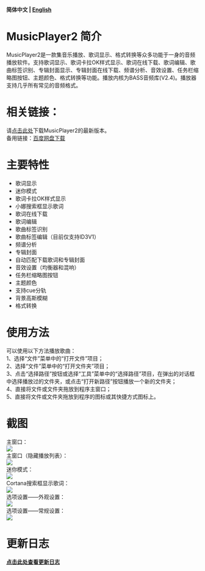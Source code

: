 **简体中文 | [English](https://github.com/zhongyang219/MusicPlayer2/blob/master/README_en-us.md)**<br>
# MusicPlayer2 简介
MusicPlayer2是一款集音乐播放、歌词显示、格式转换等众多功能于一身的音频播放软件。支持歌词显示、歌词卡拉OK样式显示、歌词在线下载、歌词编辑、歌曲标签识别、专辑封面显示、专辑封面在线下载、频谱分析、音效设置、任务栏缩略图按钮、主题颜色、格式转换等功能。播放内核为BASS音频库(V2.4)。播放器支持几乎所有常见的音频格式。<br>
# 相关链接：<br>
请[点击此处](https://github.com/zhongyang219/MusicPlayer2/releases)下载MusicPlayer2的最新版本。<br>
备用链接：[百度网盘下载](https://pan.baidu.com/s/1i5QNwFF)<br>
# 主要特性
* 歌词显示<br>
* 迷你模式
* 歌词卡拉OK样式显示
* 小娜搜索框显示歌词
* 歌词在线下载
* 歌词编辑
* 歌曲标签识别
* 歌曲标签编辑（目前仅支持ID3V1）
* 频谱分析
* 专辑封面
* 自动匹配下载歌词和专辑封面
* 音效设置（均衡器和混响）
* 任务栏缩略图按钮
* 主题颜色
* 支持cue分轨
* 背景高斯模糊
* 格式转换
# 使用方法
可以使用以下方法播放歌曲：<br>
1、选择“文件”菜单中的“打开文件”项目；<br>
2、选择“文件”菜单中的“打开文件夹”项目；<br>
3、点击“选择路径”按钮或选择“工具”菜单中的“选择路径”项目，在弹出的对话框中选择播放过的文件夹，或点击“打开新路径”按钮播放一个新的文件夹；<br>
4、直接将文件或文件夹拖放到程序主窗口；<br>
5、直接将文件或文件夹拖放到程序的图标或其快捷方式图标上。<br>
# 截图
主窗口：<br>
![](https://github.com/zhongyang219/MusicPlayer2/raw/master/Screenshots/Main_window.png)<br>
主窗口（隐藏播放列表）：<br>
![](https://github.com/zhongyang219/MusicPlayer2/raw/master/Screenshots/Main_window2.png)<br>
迷你模式：<br>
![](https://github.com/zhongyang219/MusicPlayer2/raw/master/Screenshots/Mini_mode.png)<br>
Cortana搜索框显示歌词：<br>
![](https://github.com/zhongyang219/MusicPlayer2/raw/master/Screenshots/Cortana_lyric.png)<br>
选项设置——外观设置：<br>
![](https://github.com/zhongyang219/MusicPlayer2/raw/master/Screenshots/options.png)<br>
选项设置——常规设置：<br>
![](https://github.com/zhongyang219/MusicPlayer2/raw/master/Screenshots/options2.png)<br>
# 更新日志
**[点击此处查看更新日志](https://github.com/zhongyang219/MusicPlayer2/blob/master/UpdateLog/update_log.md)**